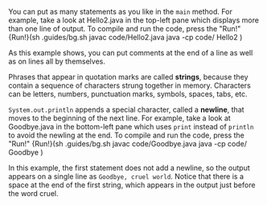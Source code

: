 You can put as many statements as you like in the `main` method.
For example, take a look at Hello2.java in the top-left pane which displays more than one line of output.
To compile and run the code, press the "Run!"
{Run!}(sh .guides/bg.sh javac code/Hello2.java java -cp code/ Hello2 )




As this example shows, you can put comments at the end of a line as well as on lines all by themselves.


Phrases that appear in quotation marks are called **strings**, because they contain a sequence of characters strung together in memory.
Characters can be letters, numbers, punctuation marks, symbols, spaces, tabs, etc.


`System.out.println` appends a special character, called a **newline**, that moves to the beginning of the next line.
For example, take a look at Goodbye.java in the bottom-left pane which uses `print` instead of `println` to avoid the newling at the end.
To compile and run the code, press the "Run!"
{Run!}(sh .guides/bg.sh javac code/Goodbye.java java -cp code/ Goodbye )






In this example, the first statement does not add a newline, so the output appears on a single line as `Goodbye, cruel world`.
Notice that there is a space at the end of the first string, which appears in the output just before the word cruel.